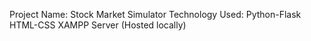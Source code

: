 Project Name: Stock Market Simulator
Technology Used: Python-Flask
                 HTML-CSS
                 XAMPP Server (Hosted locally)
                 

